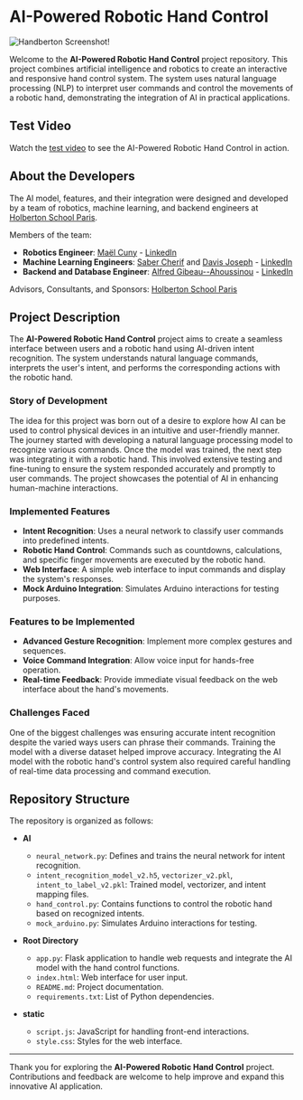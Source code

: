 # AI-Powered Robotic Hand Control

![Handberton Screenshot](https://github.com/user-attachments/assets/c83ccfe5-c7a0-426e-8074-8d3840d6833a)!

Welcome to the **AI-Powered Robotic Hand Control** project repository. This project combines artificial intelligence and robotics to create an interactive and responsive hand control system. The system uses natural language processing (NLP) to interpret user commands and control the movements of a robotic hand, demonstrating the integration of AI in practical applications.

## Test Video

Watch the [test video](https://youtu.be/WfIuchRKQdA) to see the AI-Powered Robotic Hand Control in action.

## About the Developers

The AI model, features, and their integration were designed and developed by a team of robotics, machine learning, and backend engineers at [Holberton School Paris](https://www.holbertonschool.fr/campus/paris).

Members of the team:

- **Robotics Engineer**: [Maël Cuny](https://github.com/maelpseudo) - [LinkedIn](https://www.linkedin.com/in/ma%C3%ABl-cuny-054595227/)
- **Machine Learning Engineers**: [Saber Cherif](https://github.com/hakun0) and [Davis Joseph](https://github.com/davisjoseph6) - [LinkedIn](https://www.linkedin.com/in/davisjoseph767/)
- **Backend and Database Engineer**: [Alfred Gibeau--Ahoussinou](https://github.com/alfredgibeau-ahoussinou) - [LinkedIn](https://www.linkedin.com/in/alfred-gibeau-ahoussinou-810a25264/)

Advisors, Consultants, and Sponsors: 
[Holberton School Paris](https://www.holbertonschool.fr/campus/paris)

## Project Description

The **AI-Powered Robotic Hand Control** project aims to create a seamless interface between users and a robotic hand using AI-driven intent recognition. The system understands natural language commands, interprets the user's intent, and performs the corresponding actions with the robotic hand.

### Story of Development

The idea for this project was born out of a desire to explore how AI can be used to control physical devices in an intuitive and user-friendly manner. The journey started with developing a natural language processing model to recognize various commands. Once the model was trained, the next step was integrating it with a robotic hand. This involved extensive testing and fine-tuning to ensure the system responded accurately and promptly to user commands. The project showcases the potential of AI in enhancing human-machine interactions.

### Implemented Features

- **Intent Recognition**: Uses a neural network to classify user commands into predefined intents.
- **Robotic Hand Control**: Commands such as countdowns, calculations, and specific finger movements are executed by the robotic hand.
- **Web Interface**: A simple web interface to input commands and display the system's responses.
- **Mock Arduino Integration**: Simulates Arduino interactions for testing purposes.

### Features to be Implemented

- **Advanced Gesture Recognition**: Implement more complex gestures and sequences.
- **Voice Command Integration**: Allow voice input for hands-free operation.
- **Real-time Feedback**: Provide immediate visual feedback on the web interface about the hand's movements.

### Challenges Faced

One of the biggest challenges was ensuring accurate intent recognition despite the varied ways users can phrase their commands. Training the model with a diverse dataset helped improve accuracy. Integrating the AI model with the robotic hand's control system also required careful handling of real-time data processing and command execution.

## Repository Structure

The repository is organized as follows:

- **AI**
  - `neural_network.py`: Defines and trains the neural network for intent recognition.
  - `intent_recognition_model_v2.h5`, `vectorizer_v2.pkl`, `intent_to_label_v2.pkl`: Trained model, vectorizer, and intent mapping files.
  - `hand_control.py`: Contains functions to control the robotic hand based on recognized intents.
  - `mock_arduino.py`: Simulates Arduino interactions for testing.

- **Root Directory**
  - `app.py`: Flask application to handle web requests and integrate the AI model with the hand control functions.
  - `index.html`: Web interface for user input.
  - `README.md`: Project documentation.
  - `requirements.txt`: List of Python dependencies.

- **static**
  - `script.js`: JavaScript for handling front-end interactions.
  - `style.css`: Styles for the web interface.

---

Thank you for exploring the **AI-Powered Robotic Hand Control** project. Contributions and feedback are welcome to help improve and expand this innovative AI application.
